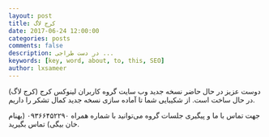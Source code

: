 ```yaml
---
layout: post
title: کرج لاگ
date: 2017-06-24 12:00:00
categories: posts
comments: false
description: در دست طراجی ...
keywords: [key, word, about, to, this, SEO]
author: lxsameer
---
```

دوست عزیز در حال حاضر نسخه جدید وب سایت گروه کاربران لینوکس کرج (کرج لاگ) در حال ساخت است.
از شکیبایی شما تا آماده سازی نسخه جدید کمال تشکر را داریم.

جهت تماس با ما و پیگیری جلسات گروه می‌توانید با شماره همراه ۰۹۳۶۶۴۵۲۲۹۰ (بهنام خان بیگی) تماس بگیرید.